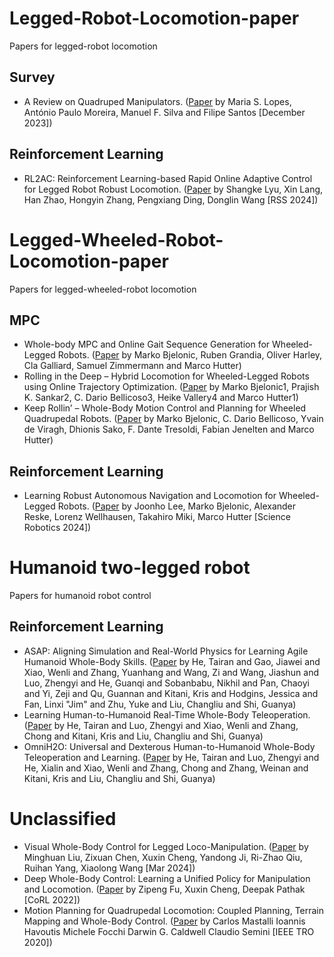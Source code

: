 # Legged-Robot-Locomotion-paper
Papers for legged-robot locomotion

## Survey
* A Review on Quadruped Manipulators. ([Paper](https://link.springer.com/chapter/10.1007/978-3-031-49008-8_16) by Maria S. Lopes, António Paulo Moreira, Manuel F. Silva and Filipe Santos [December 2023])

  
## Reinforcement Learning
* RL2AC: Reinforcement Learning-based Rapid Online Adaptive Control for Legged Robot Robust Locomotion. ([Paper](https://enriquecoronadozu.github.io/rssproceedings2024/rss20/p060.pdf) by Shangke Lyu, Xin Lang, Han Zhao, Hongyin Zhang, Pengxiang Ding, Donglin Wang [RSS 2024])
  
# Legged-Wheeled-Robot-Locomotion-paper
Papers for legged-wheeled-robot locomotion

## MPC
* Whole-body MPC and Online Gait Sequence Generation for Wheeled-Legged Robots. ([Paper](https://ieeexplore.ieee.org/abstract/document/9636371) by Marko Bjelonic, Ruben Grandia, Oliver Harley, Cla Galliard, Samuel Zimmermann and Marco Hutter)
* Rolling in the Deep – Hybrid Locomotion for Wheeled-Legged Robots using Online Trajectory Optimization. ([Paper](https://arxiv.org/pdf/1909.07193) by Marko Bjelonic1, Prajish K. Sankar2, C. Dario Bellicoso3, Heike Vallery4 and Marco Hutter1)
* Keep Rollin’ – Whole-Body Motion Control and Planning for Wheeled Quadrupedal Robots. ([Paper](https://arxiv.org/pdf/1809.03557) by Marko Bjelonic, C. Dario Bellicoso, Yvain de Viragh, Dhionis Sako,
F. Dante Tresoldi, Fabian Jenelten and Marco Hutter)

## Reinforcement Learning
* Learning Robust Autonomous Navigation and Locomotion for Wheeled-Legged Robots. ([Paper](https://arxiv.org/pdf/2405.01792) by Joonho Lee, Marko Bjelonic, Alexander Reske, Lorenz Wellhausen, Takahiro Miki, Marco Hutter [Science Robotics 2024])

# Humanoid two-legged robot
Papers for humanoid robot control

## Reinforcement Learning
* ASAP: Aligning Simulation and Real-World Physics for Learning Agile Humanoid Whole-Body Skills. ([Paper](https://github.com/LeCAR-Lab/ASAP?tab=readme-ov-file) by He, Tairan and Gao, Jiawei and Xiao, Wenli and Zhang, Yuanhang and Wang, Zi and Wang, Jiashun and Luo, Zhengyi and He, Guanqi and Sobanbabu, Nikhil and Pan, Chaoyi and Yi, Zeji and Qu, Guannan and Kitani, Kris and Hodgins, Jessica and Fan, Linxi "Jim" and Zhu, Yuke and Liu, Changliu and Shi, Guanya)
* Learning Human-to-Humanoid Real-Time Whole-Body Teleoperation. ([Paper](https://human2humanoid.com/) by He, Tairan and Luo, Zhengyi and Xiao, Wenli and Zhang, Chong and Kitani, Kris and Liu, Changliu and Shi, Guanya)
* OmniH2O: Universal and Dexterous Human-to-Humanoid Whole-Body Teleoperation and Learning. ([Paper](https://omni.human2humanoid.com/) by He, Tairan and Luo, Zhengyi and He, Xialin and Xiao, Wenli and Zhang, Chong and Zhang, Weinan and Kitani, Kris and Liu, Changliu and Shi, Guanya)



# Unclassified
* Visual Whole-Body Control for Legged Loco-Manipulation. ([Paper](https://arxiv.org/pdf/2403.16967) by Minghuan Liu, Zixuan Chen, Xuxin Cheng, Yandong Ji, Ri-Zhao Qiu, Ruihan Yang, Xiaolong Wang [Mar 2024])
* Deep Whole-Body Control: Learning a Unified Policy for Manipulation and Locomotion. ([Paper](https://arxiv.org/pdf/2210.10044) by Zipeng Fu, Xuxin Cheng, Deepak Pathak [CoRL 2022])
* Motion Planning for Quadrupedal Locomotion: Coupled Planning, Terrain Mapping and Whole-Body Control. ([Paper](https://arxiv.org/pdf/2003.05481) by Carlos Mastalli Ioannis Havoutis Michele Focchi Darwin G. Caldwell Claudio Semini [IEEE TRO 2020])




